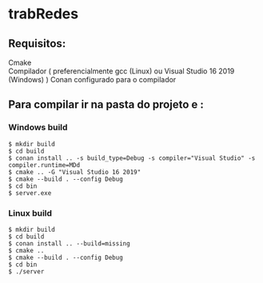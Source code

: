 # trabRedes

## Requisitos:  
   Cmake  
   Compilador ( preferencialmente gcc (Linux) ou Visual Studio 16 2019 (Windows) )
   Conan configurado para o compilador  
  
## Para compilar ir na pasta do projeto e :

  ### Windows build
    $ mkdir build
    $ cd build
    $ conan install .. -s build_type=Debug -s compiler="Visual Studio" -s compiler.runtime=MDd
    $ cmake .. -G "Visual Studio 16 2019"
    $ cmake --build . --config Debug
    $ cd bin
    $ server.exe

  ### Linux build
    $ mkdir build
    $ cd build
    $ conan install .. --build=missing
    $ cmake ..
    $ cmake --build . --config Debug
    $ cd bin
    $ ./server
